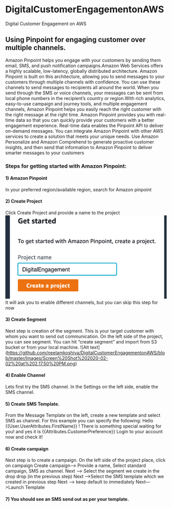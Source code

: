 # DigitalCustomerEngagementonAWS
Digital Customer Engagement on AWS

## Using Pinpoint for engaging customer over multiple channels.
Amazon Pinpoint helps you engage with your customers by sending them email, SMS, and push notification campaigns.Amazon Web Services offers a highly scalable, low-latency, globally distributed architecture. Amazon Pinpoint is built on this architecture, allowing you to send messages to your customers through multiple channels with confidence. You can use these channels to send messages to recipients all around the world. When you send through the SMS or voice channels, your messages can be sent from local phone numbers in the recipient’s country or region.With rich analytics, easy-to-use campaign and journey tools, and multiple engagement channels, Amazon Pinpoint helps you easily reach the right customer with the right message at the right time. Amazon Pinpoint provides you with real-time data so that you can quickly provide your customers with a better engagement experience. Real-time data enables the Pinpoint API to deliver on-demand messages. You can integrate Amazon Pinpoint with other AWS services to create a solution that meets your unique needs. Use Amazon Personalize and Amazon Comprehend to generate proactive customer insights, and then send that information to Amazon Pinpoint to deliver smarter messages to your customers

### Steps for getting started with Amazon Pinpoint:

#### 1) Amazon Pinpoint 
In your preferred region/available region, search for Amazon pinpoint

#### 2) Create Project
Click Create Project and provide a name to the project
![Alt text](https://github.com/neelamkoshiya/DigitalCustomerEngagementonAWS/blob/master/Screen%20Shot%202020-02-02%20at%202.10.16%20PM.png)
It will ask you to enable different channels, but you can skip this step for now

#### 3) Create Segment
Next step is creation of the segment. This is your target customer with whom you want to send out communication. On the left side of the project, you can see segment. You can hit “create segment” and import from S3 bucket or from your local machine. 
![Alt text] (https://github.com/neelamkoshiya/DigitalCustomerEngagementonAWS/blob/master/Images/Screen%20Shot%202020-02-02%20at%202.17.50%20PM.png)

#### 4) Enable Channel
Lets first try the SMS channel. In the Settings on the left side, enable the SMS channel. 

#### 5) Create SMS Template. 
From the Message Template on the left, create a new template and select SMS as channel.
For this example you can specify the following:
Hello {{User.UserAttributes.FirstName}} ! There is something special waiting for you! and yes it is {{Attributes.CustomerPreference}} Login to your account now and check it!

#### 6) Create campaign
Next step is to create a campaign. On the left side of the project place, click on campaign
Create campaign—> Provide a name, Select standard campaign, SMS as channel.
Next —> Select the segment we create in the drop drop (in the previous step)
Next —>Select the SMS template which we created in previous step
Next —> keep default to immediately
Next—>Launch Template

#### 7) You should see an SMS send out as per your template.


